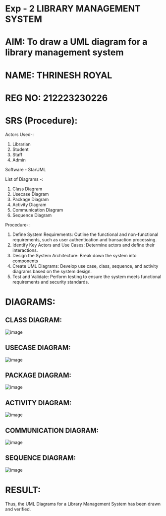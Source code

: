 
# Exp - 2 LIBRARY MANAGEMENT SYSTEM

# AIM: To draw a UML diagram for a library management system
# NAME: THRINESH ROYAL
# REG NO: 212223230226

# SRS (Procedure):
Actors Used-:
1) Librarian
2) Student
3) Staff
4) Admin

Software - StarUML

List of Diagrams -:
1) Class Diagram
2) Usecase Diagram
3) Package Diagram
4) Activity Diagram
5) Communication Diagram
6) Sequence Diagram

Procedure-:
1. Define System Requirements: Outline the functional and non-functional requirements, such as user authentication and transaction processing.
2. Identify Key Actors and Use Cases: Determine actors and define their interactions.
3. Design the System Architecture: Break down the system into components
4. Create UML Diagrams: Develop use case, class, sequence, and activity diagrams based on the system design.
5. Test and Validate: Perform testing to ensure the system meets functional requirements and security standards.


# DIAGRAMS:
## CLASS DIAGRAM:

![image](https://github.com/user-attachments/assets/36897413-f6c4-41f6-9f93-22fb1a33e092)


## USECASE DIAGRAM:

![image](https://github.com/user-attachments/assets/4bf0e09f-d934-49df-9a74-a599abfae83f)

## PACKAGE DIAGRAM:

![image](https://github.com/user-attachments/assets/a645b4b0-f1f7-4587-9d6b-fc66434dd6c3)


## ACTIVITY DIAGRAM:

![image](https://github.com/user-attachments/assets/8f2f8e56-59e8-4d48-a40f-0641e85ca26c)


## COMMUNICATION DIAGRAM:

![image](https://github.com/user-attachments/assets/1c43ccaa-87d6-4360-9f1d-7a3a566b7cde)

## SEQUENCE DIAGRAM:

![image](https://github.com/user-attachments/assets/3af3fdae-ece3-44a1-9417-ecefec43e0e1)

# RESULT:
Thus, the UML Diagrams for a Library Management System has been drawn and verified.
